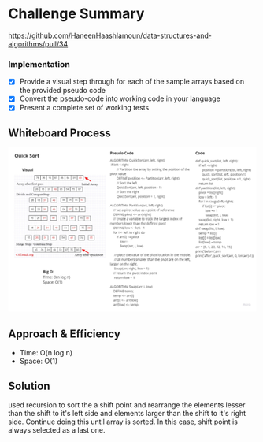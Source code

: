 # Challenge Summary
<!-- Description of the challenge -->
https://github.com/HaneenHaashlamoun/data-structures-and-algorithms/pull/34

### Implementation
- [x] Provide a visual step through for each of the sample arrays based on the provided pseudo code
- [x] Convert the pseudo-code into working code in your language
- [x] Present a complete set of working tests

## Whiteboard Process
<!-- Embedded whiteboard image -->
![quick_sort](quick_sort.jpg)

## Approach & Efficiency
<!-- What approach did you take? Why? What is the Big O space/time for this approach? -->
- Time: O(n log n)
- Space: O(1)

## Solution
<!-- Show how to run your code, and examples of it in action -->
used recursion to sort the a shift point and rearrange the elements lesser than the shift to it's left side
and elements larger than the shift to it's right side. Continue doing this until array is
sorted. In this case, shift point is always selected as a last one.
